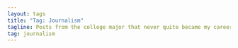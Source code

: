 ```yaml
---
layout: tags
title: "Tag: Journalism"
tagline: Posts from the college major that never quite became my career
tag: journalism
---
```

